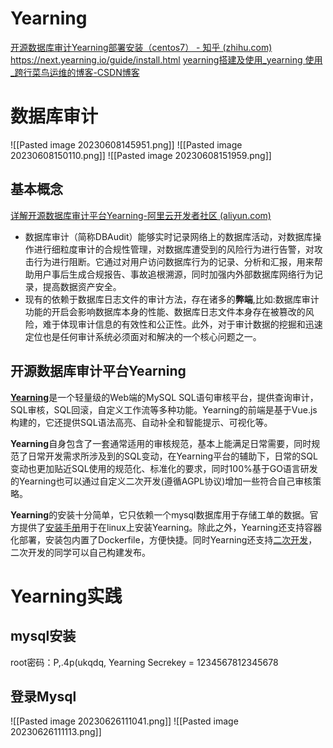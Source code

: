 # Yearning
[开源数据库审计Yearning部署安装（centos7） - 知乎 (zhihu.com)](https://zhuanlan.zhihu.com/p/397791710)
https://next.yearning.io/guide/install.html
[yearning搭建及使用_yearning 使用_跨行菜鸟运维的博客-CSDN博客](https://blog.csdn.net/weixin_45112997/article/details/128304557)
# 数据库审计
![[Pasted image 20230608145951.png]]
![[Pasted image 20230608150110.png]]
![[Pasted image 20230608151959.png]]
## 基本概念
[详解开源数据库审计平台Yearning-阿里云开发者社区 (aliyun.com)](https://developer.aliyun.com/article/790865)
- 数据库审计（简称DBAudit）能够实时记录网络上的数据库活动，对数据库操作进行细粒度审计的合规性管理，对数据库遭受到的风险行为进行告警，对攻击行为进行阻断。它通过对用户访问数据库行为的记录、分析和汇报，用来帮助用户事后生成合规报告、事故追根溯源，同时加强内外部数据库网络行为记录，提高数据资产安全。
- 现有的依赖于数据库日志文件的审计方法，存在诸多的**弊端**,比如:数据库审计功能的开启会影响数据库本身的性能、数据库日志文件本身存在被篡改的风险，难于体现审计信息的有效性和公正性。此外，对于审计数据的挖掘和迅速定位也是任何审计系统必须面对和解决的一个核心问题之一。
## 开源数据库审计平台Yearning
[**Yearning**](https://github.com/cookieY/Yearning)是一个轻量级的Web端的MySQL SQL语句审核平台，提供查询审计，SQL审核，SQL回滚，自定义工作流等多种功能。Yearning的前端是基于Vue.js构建的，它还提供SQL语法高亮、自动补全和智能提示、可视化等。

**Yearning**自身包含了一套通常适用的审核规范，基本上能满足日常需要，同时规范了日常开发需求所涉及到的SQL变动，在Yearning平台的辅助下，日常的SQL变动也更加贴近SQL使用的规范化、标准化的要求，同时100%基于GO语言研发的Yearning也可以通过自定义二次开发(遵循AGPL协议)增加一些符合自己审核策略。

**Yearning**的安装十分简单，它只依赖一个mysql数据库用于存储工单的数据。官方提供了[安装手册](https://guide.yearning.io/install.html)用于在linux上安装Yearning。除此之外，Yearning还支持容器化部署，安装包内置了Dockerfile，方便快捷。同时Yearning还支持[二次开发](https://guide.yearning.io/args.html)，二次开发的同学可以自己构建发布。

# Yearning实践
## mysql安装
root密码：P,.4p(ukqdq,
Yearning Secrekey = 1234567812345678
## 登录Mysql
![[Pasted image 20230626111041.png]]
![[Pasted image 20230626111113.png]]